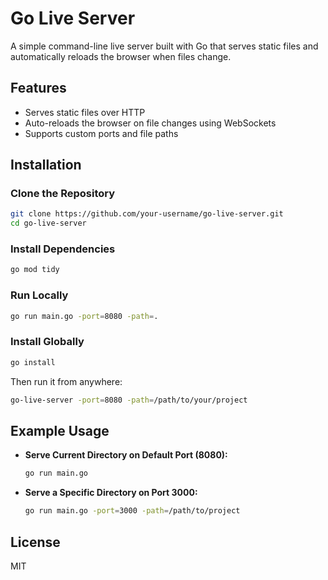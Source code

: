 # Go Live Server

A simple command-line live server built with Go that serves static files and automatically reloads the browser when files change.

## Features
- Serves static files over HTTP
- Auto-reloads the browser on file changes using WebSockets
- Supports custom ports and file paths

## Installation

### Clone the Repository
```bash
git clone https://github.com/your-username/go-live-server.git
cd go-live-server
```

### Install Dependencies
```bash
go mod tidy
```

### Run Locally
```bash
go run main.go -port=8080 -path=.
```

### Install Globally
```bash
go install
```
Then run it from anywhere:
```bash
go-live-server -port=8080 -path=/path/to/your/project
```

## Example Usage
- **Serve Current Directory on Default Port (8080):**
  ```bash
  go run main.go
  ```
- **Serve a Specific Directory on Port 3000:**
  ```bash
  go run main.go -port=3000 -path=/path/to/project
  ```

## License
MIT


